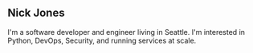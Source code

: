 
## Nick Jones

I'm a software developer and engineer living in Seattle. I'm interested in Python, DevOps, Security, and running services at scale. 

